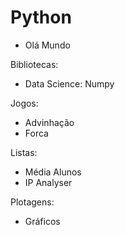 # Python

- Olá Mundo

Bibliotecas:

- Data Science: Numpy

Jogos:

- Advinhação
- Forca

Listas:

- Média Alunos
- IP Analyser

Plotagens:

- Gráficos
